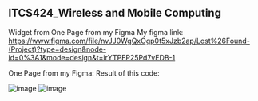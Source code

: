 ## ITCS424_Wireless and Mobile Computing
Widget from One Page from my Figma
My figma link: https://www.figma.com/file/nvJJ0WgQxOgp0t5xJzb2ap/Lost%26Found-(Project)?type=design&node-id=0%3A1&mode=design&t=irYTPFP25Pd7vEDB-1


One Page from my Figma:                                                                                                                       Result of this code:


![image](https://github.com/qndska/Widgetfromfigma/assets/106175374/60256b7a-2141-4040-baaa-08b75c530890)                                     ![image](https://github.com/qndska/Widgetfromfigma/assets/106175374/e0153af6-78c1-426a-89f0-99b85fe0557e)
